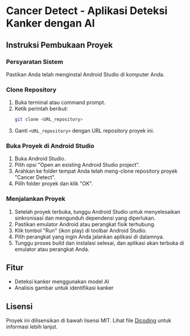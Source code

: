 # Cancer Detect - Aplikasi Deteksi Kanker dengan AI

## Instruksi Pembukaan Proyek

### Persyaratan Sistem
Pastikan Anda telah menginstal Android Studio di komputer Anda.

### Clone Repository
1. Buka terminal atau command prompt.
2. Ketik perintah berikut:
    ```bash
    git clone <URL_repository>
    ```
3. Ganti `<URL_repository>` dengan URL repository proyek ini.

### Buka Proyek di Android Studio
1. Buka Android Studio.
2. Pilih opsi "Open an existing Android Studio project".
3. Arahkan ke folder tempat Anda telah meng-clone repository proyek "Cancer Detect".
4. Pilih folder proyek dan klik "OK".

### Menjalankan Proyek
1. Setelah proyek terbuka, tunggu Android Studio untuk menyelesaikan sinkronisasi dan mengunduh dependensi yang diperlukan.
2. Pastikan emulator Android atau perangkat fisik terhubung.
3. Klik tombol "Run" (ikon play) di toolbar Android Studio.
4. Pilih perangkat yang ingin Anda jalankan aplikasi di dalamnya.
5. Tunggu proses build dan instalasi selesai, dan aplikasi akan terbuka di emulator atau perangkat Anda.

## Fitur
- Deteksi kanker menggunakan model AI
- Analisis gambar untuk identifikasi kanker

## Lisensi
Proyek ini dilisensikan di bawah lisensi MIT. Lihat file [Dicoding](https://www.dicoding.com/) untuk informasi lebih lanjut.
